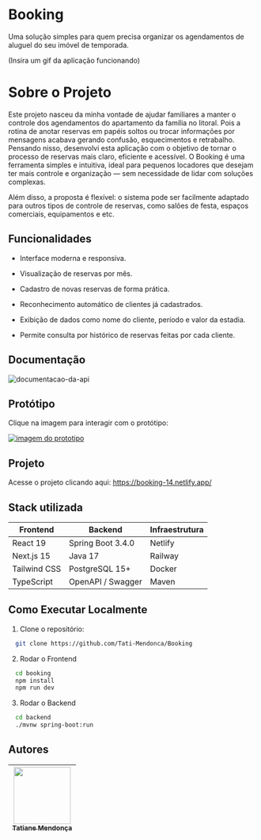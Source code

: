 
# Booking 

Uma solução simples para quem precisa organizar os agendamentos de aluguel do seu imóvel de temporada.

(Insira um gif da aplicação funcionando) 
# Sobre o Projeto

Este projeto nasceu da minha vontade de ajudar familiares a manter o controle dos agendamentos do apartamento da família no litoral. Pois a rotina de anotar reservas em papéis soltos ou trocar informações por mensagens acabava gerando confusão, esquecimentos e retrabalho. Pensando nisso, desenvolvi esta aplicação com o objetivo de tornar o processo de reservas mais claro, eficiente e acessível. O Booking é uma ferramenta simples e intuitiva, ideal para pequenos locadores que desejam ter mais controle e organização — sem necessidade de lidar com soluções complexas.

Além disso, a proposta é flexível: o sistema pode ser facilmente adaptado para outros tipos de controle de reservas, como salões de festa, espaços comerciais, equipamentos e etc.


## Funcionalidades

- Interface moderna e responsiva.

- Visualização de reservas por mês.

- Cadastro de novas reservas de forma prática.
  
- Reconhecimento automático de clientes já cadastrados.

- Exibição de dados como nome do cliente, período e valor da estadia.
  
- Permite consulta por histórico de reservas feitas por cada cliente.

  
## Documentação

<img src="https://i.ibb.co/ynZDXhbj/doc-booking.png" alt="documentacao-da-api" border="0">

## Protótipo

Clique na imagem para interagir com o protótipo:

<a href="https://www.figma.com/proto/iOhntvntL9UP6B0PPkYPYx/Gerenciamento-de-Aluguel?node-id=5113-692&t=lgqVfrqjWlEc9nEm-1"><img src="https://i.ibb.co/2YmPQ3JB/proto.png" alt="imagem do prototipo" border="0"></a>

## Projeto

Acesse o projeto clicando aqui: https://booking-14.netlify.app/


## Stack utilizada

| Frontend     | Backend           | Infraestrutura     |
| ------------ | ----------------- | ------------------ |
| React 19     | Spring Boot 3.4.0 | Netlify  |
| Next.js 15   | Java 17           | Railway   |
| Tailwind CSS | PostgreSQL 15+    | Docker     |
| TypeScript   | OpenAPI / Swagger | Maven              |


## Como Executar Localmente


1. Clone o repositório:

```bash
  git clone https://github.com/Tati-Mendonca/Booking
```

2. Rodar o Frontend
```bash
  cd booking
  npm install
  npm run dev
```

3. Rodar o Backend
```bash
  cd backend
  ./mvnw spring-boot:run
```

    
## Autores

| [<img src="https://avatars.githubusercontent.com/u/97405991?v=4" width=115><br><sub>Tatiane Mendonça</sub>](https://github.com/Tati-Mendonca)
| :---: |
